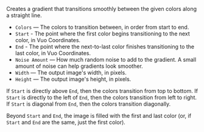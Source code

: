 Creates a gradient that transitions smoothly between the given colors along a straight line. 

   - `Colors` — The colors to transition between, in order from start to end.
   - `Start` - The point where the first color begins transitioning to the next color, in Vuo Coordinates. 
   - `End` - The point where the next-to-last color finishes transitioning to the last color, in Vuo Coordinates.
   - `Noise Amount` — How much random noise to add to the gradient.  A small amount of noise can help gradients look smoother.
   - `Width` — The output image's width, in pixels.
   - `Height` — The output image's height, in pixels.

If `Start` is directly above `End`, then the colors transition from top to bottom. If `Start` is directly to the left of `End`, then the colors transition from left to right. If `Start` is diagonal from `End`, then the colors transition diagonally. 

Beyond `Start` and `End`, the image is filled with the first and last color (or, if `Start` and `End` are the same, just the first color). 
